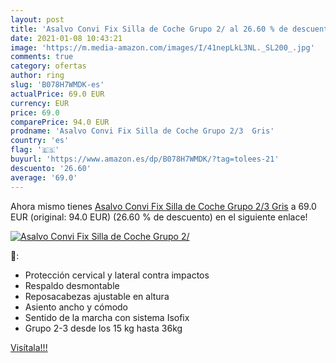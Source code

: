 ```yaml
---
layout: post
title: 'Asalvo Convi Fix Silla de Coche Grupo 2/ al 26.60 % de descuento'
date: 2021-01-08 10:43:21
image: 'https://m.media-amazon.com/images/I/41nepLkL3NL._SL200_.jpg'
comments: true
category: ofertas
author: ring
slug: 'B078H7WMDK-es'
actualPrice: 69.0 EUR
currency: EUR
price: 69.0
comparePrice: 94.0 EUR
prodname: 'Asalvo Convi Fix Silla de Coche Grupo 2/3  Gris'
country: 'es'
flag: '🇪🇸'
buyurl: 'https://www.amazon.es/dp/B078H7WMDK/?tag=tolees-21'
descuento: '26.60'
average: '69.0'
---
```


Ahora mismo tienes [Asalvo Convi Fix Silla de Coche Grupo 2/3  Gris](https://www.amazon.es/dp/B078H7WMDK/?tag=tolees-21) a 69.0 EUR (original: 94.0 EUR) (26.60 %  de descuento) en el siguiente enlace!

[![Asalvo Convi Fix Silla de Coche Grupo 2/](https://m.media-amazon.com/images/I/41nepLkL3NL._SL200_.jpg)](https://www.amazon.es/dp/B078H7WMDK/?tag=tolees-21)

🔎:

- Protección cervical y lateral contra impactos
- Respaldo desmontable
- Reposacabezas ajustable en altura
- Asiento ancho y cómodo
- Sentido de la marcha con sistema Isofix
- Grupo 2-3 desde los 15 kg hasta 36kg

[Visítala!!!](https://www.amazon.es/dp/B078H7WMDK/?tag=tolees-21)

